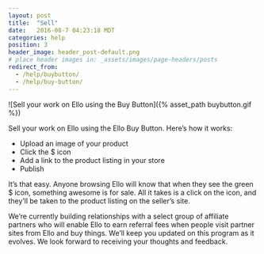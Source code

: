 ```yaml
---
layout: post
title:  "Sell"
date:   2016-08-7 04:23:18 MDT
categories: help
position: 3
header_image: header_post-default.png
# place header images in: _assets/images/page-headers/posts
redirect_from:
  - /help/buybutton/
  - /help/buy-button/
---
```

![Sell your work on Ello using the Buy Button]({% asset_path buybutton.gif %})

Sell your work on Ello using the Ello Buy Button. Here’s how it works:

* Upload an image of your product
* Click the $ icon
* Add a link to the product listing in your store 
* Publish

It’s that easy. Anyone browsing Ello will know that when they see the green $ icon, something awesome is for sale. All it takes is a click on the icon, and they’ll be taken to the product listing on the seller’s site.

We’re currently building relationships with a select group of affiliate partners who will enable Ello to earn referral fees when people visit partner sites from Ello and buy things. We’ll keep you updated on this program as it evolves. We look forward to receiving your thoughts and feedback. 


